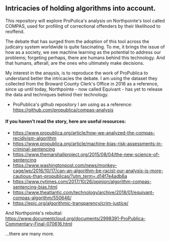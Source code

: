 ## Intricacies of holding algorithms into account.
This repository will explore ProPulica's analysis on Northpointe's tool called COMPAS, used for profiling of correctional offenders by their likelihood to reoffend.

The debate that has surged from the adoption of this tool across the judicairy system worldwide is quite fascinating. To me, it brings the issue of how as a society, we see machine learning as the potential to address our problems; forgeting perhaps, there are humans behind this technology. And that humans, afterall, are the ones who ultimately make decisions. 


My interest in the anaysis, is to reproduce the work of ProPublica to understand better the intricacies the debate. 
I am using the dataset they collected from the Broward County Clerk's Office in 2016 as a reference, since up until today, Northpointe - now called Equivant - has yet to release the data and techniques behind their technology. 


* ProPublica's github repository I am using as a reference: https://github.com/propublica/compas-analysis


#### If you haven't read the story, here are useful resources:
- https://www.propublica.org/article/how-we-analyzed-the-compas-recidivism-algorithm
- https://www.propublica.org/article/machine-bias-risk-assessments-in-criminal-sentencing
- https://www.themarshallproject.org/2015/08/04/the-new-science-of-sentencing
- https://www.washingtonpost.com/news/monkey-cage/wp/2016/10/17/can-an-algorithm-be-racist-our-analysis-is-more-cautious-than-propublicas/?utm_term=.d14f7e4adb6a
- https://www.nytimes.com/2017/10/26/opinion/algorithm-compas-sentencing-bias.html
- https://www.theatlantic.com/technology/archive/2018/01/equivant-compas-algorithm/550646/
- https://epic.org/algorithmic-transparency/crim-justice/

And Northpointe's rebuttal: https://www.documentcloud.org/documents/2998391-ProPublica-Commentary-Final-070616.html

...there are many more.
